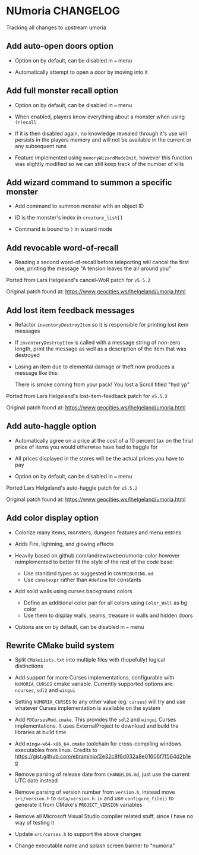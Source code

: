 # NUmoria CHANGELOG

Tracking all changes to upstream umoria


## Add auto-open doors option

- Option on by default, can be disabled in `=` menu

- Automatically attempt to open a door by moving into it


## Add full monster recall option

- Option on by default, can be disabled in `=` menu

- When enabled, players know everything about a monster when using
  `(r)ecall`

- If it is then disabled again, no knowledge revealed through it's use
  will persists in the players memory and will not be available in the
  current or any subsequent runs

- Feature implemented using `memoryWizardModeInit`, however this
  function was slightly modified so we can still keep track of the
  number of kills


## Add wizard command to summon a specific monster

- Add command to summon monster with an object ID

- ID is the monster's index in `creature_list[]`

- Command is bound to `)` in wizard mode


## Add revocable word-of-recall

- Reading a second word-of-recall before teleporting will cancel the
  first one, printing the message "A tension leaves the air around you"

Ported from Lars Helgeland's cancel-WoR patch for `v5.5.2`

Original patch found at: https://www.geocities.ws/lhelgeland/umoria.html


## Add lost item feedback messages

- Refactor `inventoryDestroyItem` so it is responsible for printing lost
  item messages

- If `inventoryDestroyItem` is called with a message string of non-zero
  length, print the message as well as a description of the item that
  was destroyed

- Losing an item due to elemental damage or theft now produces a message
  like this:

  There is smoke coming from your pack!
  You lost a Scroll titled "hyd yp"

Ported from Lars Helgeland's lost-item-feedback patch for `v5.5.2`

Original patch found at: https://www.geocities.ws/lhelgeland/umoria.html


## Add auto-haggle option

- Automatically agree on a price at the cost of a 10 percent tax on the
  final price of items you would otherwise have had to haggle for

- All prices displayed in the stores will be the actual prices you have
  to pay

- Option on by default, can be disabled in `=` menu

Ported Lars Helgeland's auto-haggle patch for `v5.5.2`

Original patch found at: https://www.geocities.ws/lhelgeland/umoria.html


## Add color display option

- Colorize many items, monsters, dungeon features and menu entries

- Adds Fire, lightning, and glowing effects

- Heavily based on github.com/andrewtweber/umoria-color however
  reimplemented to better fit the style of the rest
  of the code base:
  - Use standard types as suggested in `CONTRIBUTING.md`
  - Use `constexpr` rather than `#define` for constants

- Add solid walls using curses background colors
  - Define an additional color pair for all colors using `Color_Wall` as
    bg color
  - Use them to display walls, seams, treasure in walls and hidden doors

- Options are on by default, can be disabled in `=` menu


## Rewrite CMake build system

- Split `CMakeLists.txt` into multiple files with (hopefully) logical
  distinctions

- Add support for more Curses implementations, configurable with
  `NUMORIA_CURSES` cmake variable. Currently supported options are:
  `ncurses`, `sdl2` and `wingui`

- Setting `NUMORIA_CURSES` to any other value (eg. `curses`) will try
  and use whatever Curses implementation is available on the system

- Add `PDCursesMod.cmake`. This provides the `sdl2` and `wingui` Curses
  implementations. It uses ExternalProject to download and build the
  libraries at build time

- Add `mingw-w64-x86_64.cmake` toolchain for cross-compiling windows
  executables from linux. Credits to
  https://gist.github.com/ebraminio/2e32c8f6d032a8e01606f7f564d2b1ee

- Remove parsing of release date from `CHANGELOG.md`, just use the
  current UTC date instead

- Remove parsing of version number from `version.h`, instead move
  `src/version.h` to `data/version.h.in` and use `configure_file()` to
  generate it from CMake's `PROJECT_VERSION` variables

- Remove all Microsoft Visual Studio compiler related stuff, since I
  have no way of testing it

- Update `src/curses.h` to support the above changes

- Change executable name and splash screen banner to "numoria"


